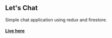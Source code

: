 ## Let's Chat

Simple chat application using redux and firestore.

#### [Live here](https://let-s-chat-f5e3f.web.app/)
